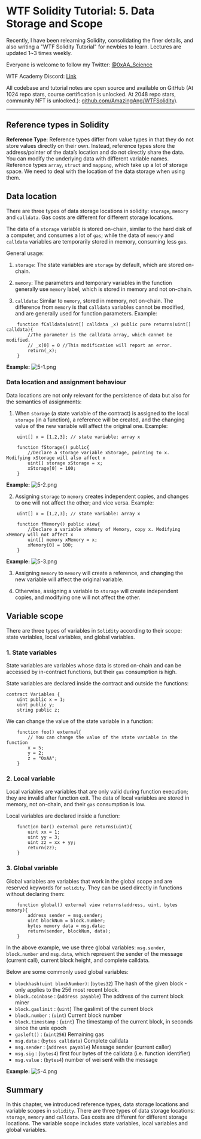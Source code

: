 # WTF Solidity Tutorial: 5. Data Storage and Scope

Recently, I have been relearning Solidity, consolidating the finer details, and also writing a "WTF Solidity Tutorial" for newbies to learn. Lectures are updated 1~3 times weekly. 

Everyone is welcome to follow my Twitter: [@0xAA_Science](https://twitter.com/0xAA_Science)

WTF Academy Discord: [Link](https://discord.gg/5akcruXrsk)

All codebase and tutorial notes are open source and available on GitHub (At 1024 repo stars, course certification is unlocked. At 2048 repo stars, community NFT is unlocked.): [github.com/AmazingAng/WTFSolidity](https://github.com/AmazingAng/WTFSolidity)\

-----

## Reference types in Solidity
**Reference Type**: Reference types differ from value types in that they do not store values directly on their own. Instead, reference types store the address/pointer of the data’s location and do not directly share the data. You can modify the underlying data with different variable names. Reference types `array`, `struct` and `mapping`, which take up a lot of storage space. We need to deal with the location of the data storage when using them.

## Data location
There are three types of data storage locations in solidity: `storage`, `memory` and `calldata`. Gas costs are different for different storage locations. 

The data of a `storage` variable is stored on-chain, similar to the hard disk of a computer, and consumes a lot of `gas`; while the data of `memory` and `calldata` variables are temporarily stored in memory, consuming less `gas`. 

General usage:

1. `storage`: The state variables are `storage` by default, which are stored on-chain. 

2. `memory`: The parameters and temporary variables in the function generally use `memory` label, which is stored in memory and not on-chain. 

3. `calldata`: Similar to `memory`, stored in memory, not on-chain. The difference from `memory` is that `calldata` variables cannot be modified, and are generally used for function parameters. Example:

```solidity
    function fCalldata(uint[] calldata _x) public pure returns(uint[] calldata){
        //The parameter is the calldata array, which cannot be modified.
        // _x[0] = 0 //This modification will report an error.
        return(_x);
    }
```

**Example:**
![5-1.png](./img/5-1.png)

### Data location and assignment behaviour

Data locations are not only relevant for the persistence of data but also for the semantics of assignments:

1. When `storage` (a state variable of the contract) is assigned to the local `storage` (in a function), a reference will be created, and the changing value of the new variable will affect the original one. Example:
```solidity
    uint[] x = [1,2,3]; // state variable: array x

    function fStorage() public{
        //Declare a storage variable xStorage, pointing to x. Modifying xStorage will also affect x
        uint[] storage xStorage = x;
        xStorage[0] = 100;
    }
```
**Example:**
![5-2.png](./img/5-2.png)

2. Assigning `storage` to `memory` creates independent copies, and changes to one will not affect the other; and vice versa. Example:
```solidity
    uint[] x = [1,2,3]; // state variable: array x
    
    function fMemory() public view{
        //Declare a variable xMemory of Memory, copy x. Modifying xMemory will not affect x
        uint[] memory xMemory = x;
        xMemory[0] = 100;
    }
```
**Example:**
![5-3.png](./img/5-3.png)

3. Assigning `memory` to `memory` will create a reference, and changing the new variable will affect the original variable.

4. Otherwise, assigning a variable to `storage` will create independent copies, and modifying one will not affect the other.

## Variable scope
There are three types of variables in `Solidity` according to their scope: state variables, local variables, and global variables.

### 1. State variables
State variables are variables whose data is stored on-chain and can be accessed by in-contract functions, but their `gas` consumption is high. 

State variables are declared inside the contract and outside the functions:
```solidity
contract Variables {
    uint public x = 1;
    uint public y;
    string public z;
```

We can change the value of the state variable in a function:

```solidity
    function foo() external{
        // You can change the value of the state variable in the function
        x = 5;
        y = 2;
        z = "0xAA";
    }
```

### 2. Local variable
Local variables are variables that are only valid during function execution; they are invalid after function exit. The data of local variables are stored in memory, not on-chain, and their `gas` consumption is low. 

Local variables are declared inside a function:
```solidity
    function bar() external pure returns(uint){
        uint xx = 1;
        uint yy = 3;
        uint zz = xx + yy;
        return(zz);
    }
```

### 3. Global variable
Global variables are variables that work in the global scope and are reserved keywords for `solidity`. They can be used directly in functions without declaring them:

```solidity
    function global() external view returns(address, uint, bytes memory){
        address sender = msg.sender;
        uint blockNum = block.number;
        bytes memory data = msg.data;
        return(sender, blockNum, data);
    }
```
In the above example, we use three global variables: `msg.sender`, `block.number` and `msg.data`, which represent the sender of the message (current call), current block height, and complete calldata. 

Below are some commonly used global variables:

- `blockhash(uint blockNumber)`: (`bytes32`)         The hash of the given block - only applies to the 256 most recent block. 
- `block.coinbase`             : (`address payable`) The address of the current block miner
- `block.gaslimit`             : (`uint`)            The gaslimit of the current block
- `block.number`               : (`uint`)            Current block number
- `block.timestamp`            : (`uint`)            The timestamp of the current block, in seconds since the unix epoch
- `gasleft()`                  : (`uint256`)         Remaining gas
- `msg.data`                   : (`bytes calldata`)  Complete calldata
- `msg.sender`                 : (`address payable`) Message sender (current caller)
- `msg.sig`                    : (`bytes4`)          first four bytes of the calldata (i.e. function identifier)
- `msg.value`                  : (`bytes4`)          number of wei sent with the message

**Example:**
![5-4.png](./img/5-4.png)

## Summary
In this chapter, we introduced reference types, data storage locations and variable scopes in `solidity`. There are three types of data storage locations: `storage`, `memory` and `calldata`. Gas costs are different for different storage locations. The variable scope includes state variables, local variables and global variables.

